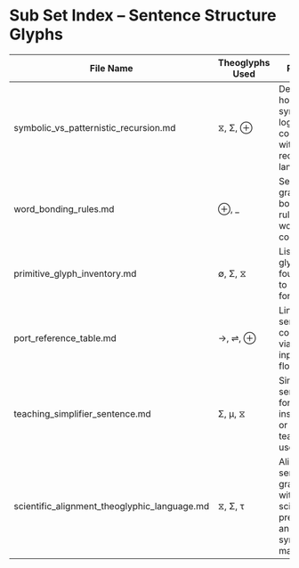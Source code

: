 # Sub Set Index – Sentence Structure Glyphs

| File Name                              | Theoglyphs Used | Purpose                                                                 |
|----------------------------------------|------------------|-------------------------------------------------------------------------|
| symbolic_vs_patternistic_recursion.md  | ⧖, Σ, ⊕          | Defines how symbolic logic compares with pattern recursion in language |
| word_bonding_rules.md                  | ⊕, _              | Sets grammatical bonding rules for word constructs                     |
| primitive_glyph_inventory.md           | ∅, Σ, ⧖          | Lists base glyphs foundational to sentence formation                   |
| port_reference_table.md                | →, ⇌, ⊕          | Links sentence components via input/output flow                        |
| teaching_simplifier_sentence.md        | Σ, μ, ⧖          | Simplifies sentences for instructional or AI-teaching use              |
| scientific_alignment_theoglyphic_language.md | ⧖, Σ, τ     | Aligns sentence grammar with scientific precision and symbolic mapping |
